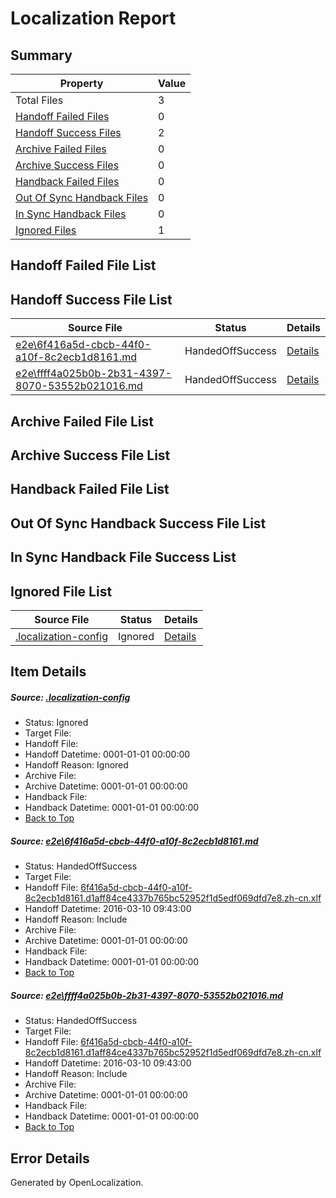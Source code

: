# <a name='report-top'></a> Localization Report

## Summary
 Property | Value 
 -------- | ----- 
 Total Files | 3
[ Handoff Failed Files ](#handoff-failed-list)| 0
[ Handoff Success Files ](#handoff-success-list)| 2
[ Archive Failed Files ](#archive-failed-list)| 0
[ Archive Success Files ](#archive-success-list)| 0
[ Handback Failed Files ](#handback-failed-list)| 0
[ Out Of Sync Handback Files ](#outofsync-handback-success-list)| 0
[ In Sync Handback Files ](#insync-handback-success-list)| 0
[ Ignored Files ](#ignored-list)| 1

## <a name='handoff-failed-list'></a> Handoff Failed File List

## <a name='handoff-success-list'></a> Handoff Success File List
 Source File | Status | Details 
 ----------- | ------ | ------- 
 [e2e\6f416a5d-cbcb-44f0-a10f-8c2ecb1d8161.md](https://github.com/OpenLocalizationTest/oltest/blob/1089db987bd5626c63c83347f479db51b8b4e7fc/e2e/6f416a5d-cbcb-44f0-a10f-8c2ecb1d8161.md) | HandedOffSuccess | [Details](#8721e70a31c69823fee944ddfc6577dce0d2b1991)
 [e2e\ffff4a025b0b-2b31-4397-8070-53552b021016.md](https://github.com/OpenLocalizationTest/oltest/blob/1089db987bd5626c63c83347f479db51b8b4e7fc/e2e/ffff4a025b0b-2b31-4397-8070-53552b021016.md) | HandedOffSuccess | [Details](#8721e70a31c69823fee944ddfc6577dce0d2b1992)

## <a name='archive-failed-list'></a> Archive Failed File List

## <a name='archive-success-list'></a> Archive Success File List

## <a name='handback-failed-list'></a> Handback Failed File List

## <a name='outofsync-handback-success-list'></a> Out Of Sync Handback Success File List

## <a name='insync-handback-success-list'></a> In Sync Handback File Success List

## <a name='ignored-list'></a> Ignored File List
 Source File | Status | Details 
 ----------- | ------ | ------- 
 [.localization-config](https://github.com/OpenLocalizationTest/oltest/blob/1089db987bd5626c63c83347f479db51b8b4e7fc/.localization-config) | Ignored | [Details](#66aca4b1c2f43b14ec41e0e427345df94af1d5e10)

## Item Details
##### <a name='66aca4b1c2f43b14ec41e0e427345df94af1d5e10'></a> Source: [.localization-config](https://github.com/OpenLocalizationTest/oltest/blob/1089db987bd5626c63c83347f479db51b8b4e7fc/.localization-config)
* Status: Ignored
* Target File: 
* Handoff File: 
* Handoff Datetime: 0001-01-01 00:00:00
* Handoff Reason: Ignored
* Archive File: 
* Archive Datetime: 0001-01-01 00:00:00
* Handback File: 
* Handback Datetime: 0001-01-01 00:00:00
* [Back to Top](#report-top)

##### <a name='8721e70a31c69823fee944ddfc6577dce0d2b1991'></a> Source: [e2e\6f416a5d-cbcb-44f0-a10f-8c2ecb1d8161.md](https://github.com/OpenLocalizationTest/oltest/blob/1089db987bd5626c63c83347f479db51b8b4e7fc/e2e/6f416a5d-cbcb-44f0-a10f-8c2ecb1d8161.md)
* Status: HandedOffSuccess
* Target File: 
* Handoff File: [6f416a5d-cbcb-44f0-a10f-8c2ecb1d8161.d1aff84ce4337b765bc52952f1d5edf069dfd7e8.zh-cn.xlf](https://github.com/OpenLocalizationTestOrg/olhandoff/blob/ab3f89a97c840a1ddb28346c6fd1ed6c9d7c5891/ol-handoff/OpenLocalizationTestOrg/oltest.zh-cn/xinjiang/ht/6f416a5d-cbcb-44f0-a10f-8c2ecb1d8161.d1aff84ce4337b765bc52952f1d5edf069dfd7e8.zh-cn.xlf)
* Handoff Datetime: 2016-03-10 09:43:00
* Handoff Reason: Include
* Archive File: 
* Archive Datetime: 0001-01-01 00:00:00
* Handback File: 
* Handback Datetime: 0001-01-01 00:00:00
* [Back to Top](#report-top)

##### <a name='8721e70a31c69823fee944ddfc6577dce0d2b1992'></a> Source: [e2e\ffff4a025b0b-2b31-4397-8070-53552b021016.md](https://github.com/OpenLocalizationTest/oltest/blob/1089db987bd5626c63c83347f479db51b8b4e7fc/e2e/ffff4a025b0b-2b31-4397-8070-53552b021016.md)
* Status: HandedOffSuccess
* Target File: 
* Handoff File: [6f416a5d-cbcb-44f0-a10f-8c2ecb1d8161.d1aff84ce4337b765bc52952f1d5edf069dfd7e8.zh-cn.xlf](https://github.com/OpenLocalizationTestOrg/olhandoff/blob/ab3f89a97c840a1ddb28346c6fd1ed6c9d7c5891/ol-handoff/OpenLocalizationTestOrg/oltest.zh-cn/xinjiang/ht/6f416a5d-cbcb-44f0-a10f-8c2ecb1d8161.d1aff84ce4337b765bc52952f1d5edf069dfd7e8.zh-cn.xlf)
* Handoff Datetime: 2016-03-10 09:43:00
* Handoff Reason: Include
* Archive File: 
* Archive Datetime: 0001-01-01 00:00:00
* Handback File: 
* Handback Datetime: 0001-01-01 00:00:00
* [Back to Top](#report-top)


## Error Details

Generated by OpenLocalization.
